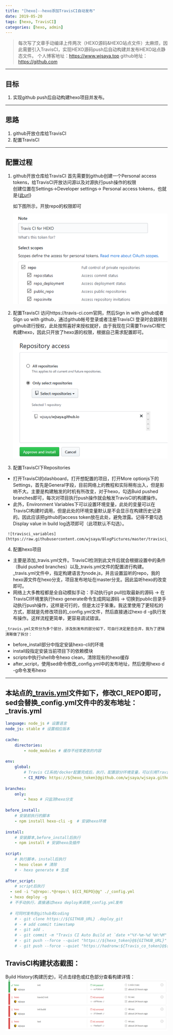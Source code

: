 ```yaml
---
title: "[hexo]--hexo添加TravisCI自动发布"
date: 2019-05-20
tags: [hexo, TravisCI]
categories: [hexo, admin]
---
```


>每次写了文章手动编译上传两次（HEXO源码&HEXO站点文件）太麻烦，因此需要引入TravisCI，实现HEXO源码push后自动构建并发布HEXO站点静态文件。
个人博客地址：https://www.wjsaya.top
github地址：https://github.com
>
<!--more-->

----------


目标
--
 1. 实现github push后自动构建hexo项目并发布。
 
 
----------
思路
--
 1. github开放仓库给TravisCI
 2. 配置TravisCI

----------
配置过程
--
 1. github开放仓库给TravisCI
   首先需要到github创建一个Personal access tokens，给TravisCI开放访问源以及对源执行push操作的权限  
	 创建位置在Settings->Developer settings-> Personal access tokens，也就是{[此url](https://github.com/settings/tokens)}  
	 
     如下图所示，开放repo的权限即可

	 ![github_personal_access_token](https://raw.githubusercontent.com/wjsaya/BlogPictures/master/github_personal_access_token.png)

 2. 配置TravisCI
	访问https://travis-ci.com官网，然后Sign in with github或者Sign uo with github，通过github帐号登录或者注册TravisCI
	登录时会跳转到github进行授权，此处按照喜好来授权就好，由于我现在只需要TravisCI帮忙构建hexo，因此只开放了hexo源的权限，根据自己需求配置即可。

	 ![github_access_app_settings](https://raw.githubusercontent.com/wjsaya/BlogPictures/master/github_access_app_settings.png)

 3. 配置TravisCI下Repositories

   -	打开TravisCI的dashboard，打开想配置的项目，打开More optionjs下的Settings，首先是General字段，目前网络上的教程和实际稍有出入，但是影响不大。主要是构建触发的时机有所改变，对于hexo，勾选Buid pushed branches即可，每次对项目执行push操作就会触发TravisCI的构建操作。  
   -	此外，Environment Variables下可以设置环境变量，此处的变量可以在TravisCI构建时调用，但是此处的环境变量默认是不会显示在构建历史记录的。因此应该把github的access token放在此处，避免泄露。记得不要勾选Display value in build log选项即可（此项默认不勾选）。  

	 ![travisci_variables](https://raw.githubusercontent.com/wjsaya/BlogPictures/master/travisci_variables.png)


 4. 配置hexo项目
   -	主要是添加_travis.yml文件。TravisCI检测到此文件后就会根据设置中的条件（Buid pushed branches）以及_travis.yml文件的配置进行构建。_travis.yml文件中，指定构建语言为node.js，并且设置监听的repo，我的hexo源文件在hexo分支，项目发布地址在master分支。因此监听hexo的改变即可。  
   -	网络上大多教程都是全自动模拟手动：手动执行git pull拉取最新的源码 -> 在TravisCI环境里执行hexo generate命令生成网站源码 -> 切换到public目录手动执行push操作，这样是可行的，但是太过于笨重。我这里使用了更轻松的方式，那就是先修改项目的_config.yml文件，然后直接通过hexo d -g执行发布操作。这样流程更简单，更容易调试错误。    

	_travis.yml文件分为多个部分，涉及到发布的部分如下，可自行决定是否合并，我为了逻辑清晰做了拆分：  
*   before_install部分中指定安装hexo-cli的环境  
*   install段指定安装当前项目下的依赖模块  
*   scripts中执行shell命令hexo clean，清除现有的hexo缓存  
*   after_script，使用sed命令修改_config.yml中的发布地址，然后使用hexo d -g命令发布hexo  
		

----------
本站点的[_travis.yml](https://github.com/wjsaya/wjsaya.github.io/blob/hexo/.travis.yml)文件如下，修改CI_REPO即可，sed会替换_config.yml文件中的发布地址：
_travis.yml
--
``` yml
language: node_js # 设置语言
node_js: stable # 设置相应版本

cache:
    directories:
        - node_modules # 缓存不经常更改的内容
    
env:
    global:
        # Travis CI系统/docker配置完成后，执行，配置部分环境变量，可以引用TravisCI网页上设置的变量
        - CI_REPO: https://${hexo_token}@github.com/wjsaya/wjsaya.github.io.git

branches:
    only:
        - hexo # 只监测hexo分支

before_install:
    # 安装前执行的脚本
    - npm install hexo-cli -g  # 安装hexo环境
    
install:
    # 安装脚本,before_install后执行
    - npm install # 安装hexo及插件

script:
    # 执行脚本，install后执行
    - hexo clean # 清除
    # - hexo generate # 生成

after_script:
    # script后执行
  - sed -i "s@repo:.*@repo:\ ${CI_REPO}@g" ./_config.yml
  - hexo deploy -g
  # 不手动执行，直接通过hexo deploy来调用_config.yml发布

  # 可同时发布到github和coding
    # - git clone https://${GITHUB_URL} .deploy_git
    # - # add commit timestamp
    # - git add .
    # - git commit -m "Travis CI Auto Build at `date +"%Y-%m-%d %H:%M"`"
    # - git push --force --quiet "https://${hexo_token}@${GITHUB_URL}" master:master
    # - git push --force --quiet "https://hadronw:${Travis_co_token}@${CODING_URL}" master:master
```

TravisCI构建状态截图：
--
Build History(构建历史)，可点击绿色或红色部分查看构建详情：
![travisci_status1](https://raw.githubusercontent.com/wjsaya/BlogPictures/master/travisci_status1.png)
